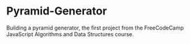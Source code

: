 # Pyramid-Generator
Building a pyramid generator, the first project from the FreeCodeCamp JavaScript Algorithms and Data Structures course.
